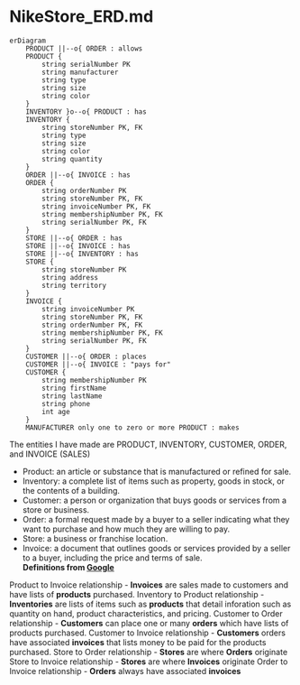 # NikeStore_ERD.md

```mermaid
erDiagram
    PRODUCT ||--o{ ORDER : allows
    PRODUCT {
        string serialNumber PK
        string manufacturer
        string type
        string size
        string color
    }
    INVENTORY }o--o{ PRODUCT : has
    INVENTORY {
        string storeNumber PK, FK
        string type
        string size
        string color
        string quantity
    }
    ORDER ||--o{ INVOICE : has
    ORDER {
        string orderNumber PK
        string storeNumber PK, FK
        string invoiceNumber PK, FK
        string membershipNumber PK, FK
        string serialNumber PK, FK
    }
    STORE ||--o{ ORDER : has
    STORE ||--o{ INVOICE : has
    STORE ||--o{ INVENTORY : has
    STORE {
        string storeNumber PK
        string address
        string territory
    }
    INVOICE {
        string invoiceNumber PK
        string storeNumber PK, FK
        string orderNumber PK, FK
        string membershipNumber PK, FK
        string serialNumber PK, FK
    }
    CUSTOMER ||--o{ ORDER : places
    CUSTOMER ||--o{ INVOICE : "pays for"
    CUSTOMER {
        string membershipNumber PK
        string firstName
        string lastName
        string phone
        int age
    }
    MANUFACTURER only one to zero or more PRODUCT : makes
```

The entities I have made are PRODUCT, INVENTORY, CUSTOMER, ORDER, and INVOICE (SALES)
 * Product: an article or substance that is manufactured or refined for sale.
 * Inventory: a complete list of items such as property, goods in stock, or the contents of a building.
 * Customer: a person or organization that buys goods or services from a store or business.
 * Order: a formal request made by a buyer to a seller indicating what they want to purchase and how much they are willing to pay.
 * Store: a business or franchise location.
 * Invoice: a document that outlines goods or services provided by a seller to a buyer, including the price and terms of sale.  
**Definitions from [Google](https://www.google.com/)**

Product to Invoice relationship - **Invoices** are sales made to customers and have lists of **products** purchased.
Inventory to Product relationship - **Inventories** are lists of items such as **products** that detail inforation such as quantity on hand, product characteristics, and pricing.
Customer to Order relationship - **Customers** can place one or many **orders** which have lists of products purchased.
Customer to Invoice relationship - **Customers** orders have associated **invoices** that lists money to be paid for the products purchased.
Store to Order relationship - **Stores** are where **Orders** originate
Store to Invoice relationship - **Stores** are where **Invoices** originate
Order to Invoice relationship - **Orders** always have associated **invoices**
